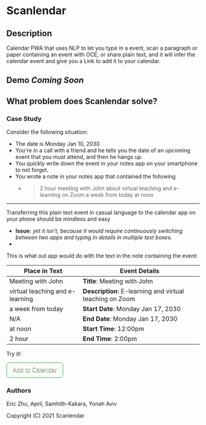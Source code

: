 # Scanlendar


## Description

Calendar PWA that uses NLP to let you type in a event, scan a paragraph or paper containing an event with OCE, or share plain text, and it will infer the calendar event and give you a Link to add it to your calendar.

## Demo _Coming Soon_


## What problem does Scanlendar solve?
### Case Study
Consider the following situation:

+ The date is Monday Jan 10, 2030
+ You're in a call with a friend and he tells you the date of an upcoming event that you must attend, and then he hangs up.
+ You quickly write down the event in your notes app on your smartphone to not forget.
+ You wrote a note in your notes app that contained the following
  + > 2 hour meeting with John about virtual teaching and e-learning on Zoom a week from today at noon

___
Transferring this plain text event in casual language to the calendar app on your phone should be mindless and easy
  + __Issue__: _yet it isn't, because it would require continuously switching between two apps and typing in details in multiple text boxes._
  +
This is what out app would do with the text in the note containing the event:

| Place in Text                   | Event Details                                            |
| ------------------------------- | -------------------------------------------------------- |
| Meeting with John               | __Title__: Meeting with John                             |
| virtual teaching and e-learning | __Description__: E-learning and virtual teaching on Zoom |
| a week from today               | __Start Date__: Monday Jan 17, 2030                      |
| N/A                             | __End Date__: Monday Jan 17, 2030                        |
| at noon                         | __Start Time__: 12:00pm                                  |
| 2 hour                          | __End Time__: 2:00pm                                     |

Try it!

<style>.addToCalendar {background-color:#44c76700; transition: all 0.3s ease-in-out;border-radius:8px;border:1px solid #18ab29;display:inline-block;cursor:pointer;color:lightgrey;font-family:Arial;font-size:16px;padding:10px 15px;text-decoration:none;text-shadow:0px 1px 0px #2f6627;}.addToCalendar:hover {background-color:#5cbf2a85; text-decoration: none; color: white;}.addToCalendar:active {position:relative;top:1px;}</style><a href="https://calendar.google.com/calendar/render?action=TEMPLATE&dates=20300118T050000Z%2F20300117T180000Z&details=E-learning%20and%20virtual%20teaching%20on%20Zoom&text=Meeting%20with%20John" class="addToCalendar">Add to Calendar</a>


### Authors
Eric Zhu, April, Samhith-Kakara, Yonah Aviv

Copyright (C) 2021  Scanlendar
